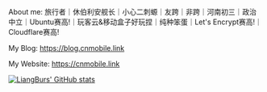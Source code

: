 About me:
旅行者｜休伯利安舰长｜小心二刺螈｜友跨｜非跨｜河南初三｜政治中立｜Ubuntu赛高!｜玩客云&移动盒子好玩捏｜纯种笨蛋｜Let's Encrypt赛高!｜Cloudflare赛高!

My Blog: https://blog.cnmobile.link

My Website: https://cnmobile.link

[![LiangBurs' GitHub stats](https://github-readme-stats.vercel.app/api?username=lhf277)](https://github.com/anuraghazra/github-readme-stats)
